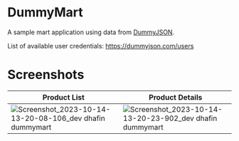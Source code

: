# DummyMart

A sample mart application using data from [DummyJSON](https://dummyjson.com/).

List of available user credentials: https://dummyjson.com/users

# Screenshots

Product List | Product Details
--- | ---
![Screenshot_2023-10-14-13-20-08-106_dev dhafin dummymart](https://github.com/dhafinrayhan/dummymart_riverpod/assets/49405411/979500ab-3e9f-4079-9abb-aabe9f9787a3) | ![Screenshot_2023-10-14-13-20-23-902_dev dhafin dummymart](https://github.com/dhafinrayhan/dummymart_riverpod/assets/49405411/5e1a8983-6ca7-47fc-b083-a46e1c33f44b)
